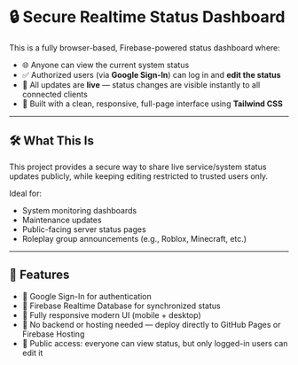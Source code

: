 # 🔒 Secure Realtime Status Dashboard

This is a fully browser-based, Firebase-powered status dashboard where:

- 🌐 Anyone can view the current system status
- ✅ Authorized users (via **Google Sign-In**) can log in and **edit the status**
- 🔄 All updates are **live** — status changes are visible instantly to all connected clients
- 🎨 Built with a clean, responsive, full-page interface using **Tailwind CSS**

---

## 🛠️ What This Is

This project provides a secure way to share live service/system status updates publicly, while keeping editing restricted to trusted users only.

Ideal for:
- System monitoring dashboards
- Maintenance updates
- Public-facing server status pages
- Roleplay group announcements (e.g., Roblox, Minecraft, etc.)

---

## 🔧 Features

- 🔐 Google Sign-In for authentication
- 🔄 Firebase Realtime Database for synchronized status
- 🎨 Fully responsive modern UI (mobile + desktop)
- 💾 No backend or hosting needed — deploy directly to GitHub Pages or Firebase Hosting
- 📡 Public access: everyone can view status, but only logged-in users can edit it
